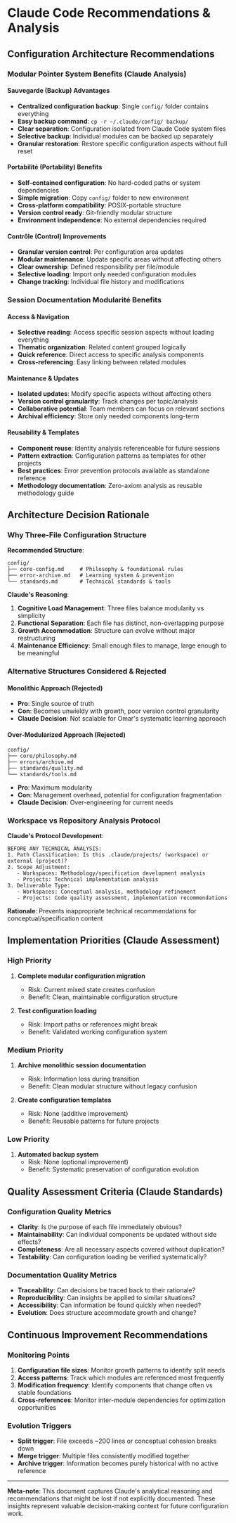 # Claude Code Recommendations & Analysis

## Configuration Architecture Recommendations

### **Modular Pointer System Benefits** (Claude Analysis)

#### **Sauvegarde (Backup) Advantages**
- **Centralized configuration backup**: Single `config/` folder contains everything
- **Easy backup command**: `cp -r ~/.claude/config/ backup/`
- **Clear separation**: Configuration isolated from Claude Code system files
- **Selective backup**: Individual modules can be backed up separately
- **Granular restoration**: Restore specific configuration aspects without full reset

#### **Portabilité (Portability) Benefits**
- **Self-contained configuration**: No hard-coded paths or system dependencies
- **Simple migration**: Copy `config/` folder to new environment
- **Cross-platform compatibility**: POSIX-portable structure
- **Version control ready**: Git-friendly modular structure
- **Environment independence**: No external dependencies required

#### **Contrôle (Control) Improvements**
- **Granular version control**: Per configuration area updates
- **Modular maintenance**: Update specific areas without affecting others
- **Clear ownership**: Defined responsibility per file/module
- **Selective loading**: Import only needed configuration modules
- **Change tracking**: Individual file history and modifications

### **Session Documentation Modularité Benefits**

#### **Access & Navigation**
- **Selective reading**: Access specific session aspects without loading everything
- **Thematic organization**: Related content grouped logically
- **Quick reference**: Direct access to specific analysis components
- **Cross-referencing**: Easy linking between related modules

#### **Maintenance & Updates**
- **Isolated updates**: Modify specific aspects without affecting others
- **Version control granularity**: Track changes per topic/analysis
- **Collaborative potential**: Team members can focus on relevant sections
- **Archival efficiency**: Store only needed components long-term

#### **Reusability & Templates**
- **Component reuse**: Identity analysis referenceable for future sessions
- **Pattern extraction**: Configuration patterns as templates for other projects
- **Best practices**: Error prevention protocols available as standalone reference
- **Methodology documentation**: Zero-axiom analysis as reusable methodology guide

## Architecture Decision Rationale

### **Why Three-File Configuration Structure**
**Recommended Structure**:
```
config/
├── core-config.md     # Philosophy & foundational rules
├── error-archive.md   # Learning system & prevention
└── standards.md       # Technical standards & tools
```

**Claude's Reasoning**:
1. **Cognitive Load Management**: Three files balance modularity vs simplicity
2. **Functional Separation**: Each file has distinct, non-overlapping purpose
3. **Growth Accommodation**: Structure can evolve without major restructuring
4. **Maintenance Efficiency**: Small enough files to manage, large enough to be meaningful

### **Alternative Structures Considered & Rejected**

#### **Monolithic Approach** (Rejected)
- **Pro**: Single source of truth
- **Con**: Becomes unwieldy with growth, poor version control granularity
- **Claude Decision**: Not scalable for Omar's systematic learning approach

#### **Over-Modularized Approach** (Rejected)  
```
config/
├── core/philosophy.md
├── errors/archive.md
├── standards/quality.md
└── standards/tools.md
```
- **Pro**: Maximum modularity
- **Con**: Management overhead, potential for configuration fragmentation
- **Claude Decision**: Over-engineering for current needs

### **Workspace vs Repository Analysis Protocol**

**Claude's Protocol Development**:
```
BEFORE ANY TECHNICAL ANALYSIS:
1. Path Classification: Is this .claude/projects/ (workspace) or external (project)?
2. Scope Adjustment: 
   - Workspaces: Methodology/specification development analysis
   - Projects: Technical implementation analysis
3. Deliverable Type:
   - Workspaces: Conceptual analysis, methodology refinement
   - Projects: Code quality assessment, implementation recommendations
```

**Rationale**: Prevents inappropriate technical recommendations for conceptual/specification content

## Implementation Priorities (Claude Assessment)

### **High Priority**
1. **Complete modular configuration migration**
   - Risk: Current mixed state creates confusion
   - Benefit: Clean, maintainable configuration structure

2. **Test configuration loading**
   - Risk: Import paths or references might break
   - Benefit: Validated working configuration system

### **Medium Priority** 
1. **Archive monolithic session documentation**
   - Risk: Information loss during transition
   - Benefit: Clean modular structure without legacy confusion

2. **Create configuration templates**
   - Risk: None (additive improvement)
   - Benefit: Reusable patterns for future projects

### **Low Priority**
1. **Automated backup system**
   - Risk: None (optional improvement)
   - Benefit: Systematic preservation of configuration evolution

## Quality Assessment Criteria (Claude Standards)

### **Configuration Quality Metrics**
- **Clarity**: Is the purpose of each file immediately obvious?
- **Maintainability**: Can individual components be updated without side effects?
- **Completeness**: Are all necessary aspects covered without duplication?
- **Testability**: Can configuration loading be verified systematically?

### **Documentation Quality Metrics**  
- **Traceability**: Can decisions be traced back to their rationale?
- **Reproducibility**: Can insights be applied to similar situations?
- **Accessibility**: Can information be found quickly when needed?
- **Evolution**: Does structure accommodate growth and change?

## Continuous Improvement Recommendations

### **Monitoring Points**
1. **Configuration file sizes**: Monitor growth patterns to identify split needs
2. **Access patterns**: Track which modules are referenced most frequently  
3. **Modification frequency**: Identify components that change often vs stable foundations
4. **Cross-references**: Monitor inter-module dependencies for optimization opportunities

### **Evolution Triggers**
- **Split trigger**: File exceeds ~200 lines or conceptual cohesion breaks down
- **Merge trigger**: Multiple files consistently modified together
- **Archive trigger**: Information becomes purely historical with no active reference

---

**Meta-note**: This document captures Claude's analytical reasoning and recommendations that might be lost if not explicitly documented. These insights represent valuable decision-making context for future configuration work.